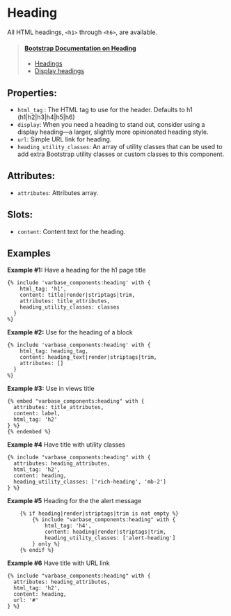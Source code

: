 # Heading

All HTML headings, `<h1>` through `<h6>`, are available.

> #### [Bootstrap Documentation on Heading](https://getbootstrap.com/docs/5.3/content/typography/#headings)
> * [Headings](https://getbootstrap.com/docs/5.3/content/typography/#headings)
> * [Display headings](https://getbootstrap.com/docs/5.3/content/typography/#display-headings)

## Properties:
* `html_tag` : The HTML tag to use for the header.
               Defaults to h1 (h1|h2|h3|h4|h5|h6)
* `display`: When you need a heading to stand out, consider using a display
             heading—a larger, slightly more opinionated heading style.
* `url`: Simple URL link for heading. 
* `heading_utility_classes`: An array of utility classes that can
                    be used to add extra Bootstrap utility classes or custom
                    classes to this component.

## Attributes:
 * `attributes`: Attributes array.

## Slots:
 * `content`: Content text for the heading.

## Examples

**Example #1:** Have a heading for the h1 page title
```
{% include 'varbase_components:heading' with {
    html_tag: 'h1',
    content: title|render|striptags|trim,
    attributes: title_attributes,
    heading_utility_classes: classes
  }
%}
```

**Example #2:** Use for the heading of a block
```
{% include 'varbase_components:heading' with {
    html_tag: heading_tag,
    content: heading_text|render|striptags|trim,
    attributes: []
  }
%}
```

**Example #3:** Use in views title
```
{% embed "varbase_components:heading" with {
  attributes: title_attributes,
  content: label,
  html_tag: 'h2'
} %}
{% endembed %}
```

**Example #4** Have title with utility classes
```
{% include "varbase_components:heading" with {
  attributes: heading_attributes,
  html_tag: 'h2',
  content: heading,
  heading_utility_classes: ['rich-heading', 'mb-2']
} %}
```

**Example #5** Heading for the the alert message
```
	{% if heading|render|striptags|trim is not empty %}
		{% include "varbase_components:heading" with {
			html_tag: 'h4',
			content: heading|render|striptags|trim,
			heading_utility_classes: ['alert-heading']
		} only %}
	{% endif %}
```

**Example #6** Have title with URL link
```
{% include "varbase_components:heading" with {
  attributes: heading_attributes,
  html_tag: 'h2',
  content: heading,
  url: '#'
} %}
```